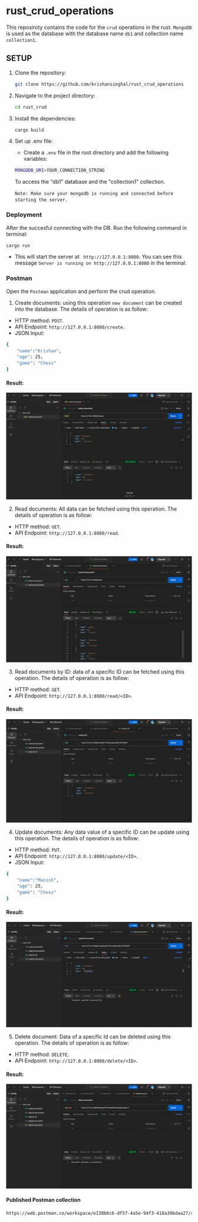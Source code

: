 # rust_crud_operations

This reposiroty contains the code for the `crud`  operations in the rust. `MongoDB` is used as the  database with the database name `db1` and collection name `collection1`.

## SETUP

1. Clone the repository:

   ```bash
   git clone https://github.com/krishansinghal/rust_crud_operations
   ```

2. Navigate to the project directory:

   ```bash
   cd rust_crud
   ```

3. Install the dependencies:

   ```bash
   cargo build
   ```

4. Set up .env file:
   - Create a `.env` file in the root directory and add the following variables:

   ```bash
   MONGODB_URI=YOUR_CONNECTION_STRING
   ```
   To access the "db1" database and the "collection1" collection.

   `Note: Make sure your mongodb is running and connected before starting the server.`



### Deployment

After the succesful connecting with the DB. Run the following command in terminal:
```bash
cargo run
```
- This will start the server at ` http://127.0.0.1:8080`. You can see this message `Server is running on http://127.0.0.1:8080` in the terminal.

### Postman

Open the `Postman` application and perform the crud operation.

1) Create documents: using this operation `new document` can be created into the database. The details of operation is as follow:
- HTTP method: `POST`.
- API Endpoint: `http://127.0.0.1:8080/create`.
- JSON Input: 
```bash
{
    "name":"Krishan",
    "age": 25,
    "game": "Chess"
}
```
#### Result: 
![Alt text](screenshots/create_document.png)

2) Read documents: All data can be fetched using this operation. The details of operation is as follow:
- HTTP method: `GET`.
- API Endpoint: `http://127.0.0.1:8080/read`.

#### Result: 
![Alt text](screenshots/read_all_documents.png)

3) Read documents by ID: data of a specific ID can be fetched using this operation. The details of operation is as follow:
- HTTP method: `GET`.
- API Endpoint: `http://127.0.0.1:8080/read/<ID>`.

#### Result: 
![Alt text](screenshots/read_by_ID.png)

4) Update documents: Any data value of a specific ID can be update using this operation. The details of operation is as follow:
- HTTP method: `PUT`.
- API Endpoint: `http://127.0.0.1:8080/update/<ID>`.
- JSON Input:
```bash
{
    "name":"Manish",
    "age": 25,
    "game": "Chess"
}
```
#### Result: 
![Alt text](screenshots/update_document.png)

5) Delete document: Data  of a specific Id can be deleted using this operation. The details of operation is as follow:
- HTTP method: `DELETE`.
- API Endpoint: `http://127.0.0.1:8080/delete/<ID>`.

#### Result: 
![Alt text](screenshots/delete_document.png)


#### Published Postman collection
```bash
https://web.postman.co/workspace/e138b6c6-df57-4a5e-94f3-418a39bdaa27/request/31724378-ffa88b7c-207a-4aa6-904b-cfafa3d865b7
```


